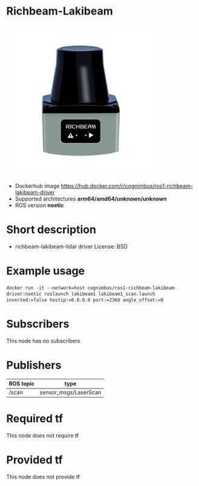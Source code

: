 # Richbeam-Lakibeam

<img src="./richbeam-lakibeam/lakibeam.png" alt="richbeam-lakibeam" width="400"/>

* Dockerhub image https://hub.docker.com/r/cognimbus/ros1-richbeam-lakibeam-driver
* Supported architectures <b>arm64/amd64/unknown/unknown</b>
* ROS version <b>noetic</b>

# Short description
* richbeam-lakibeam-lidar driver
License: BSD

# Example usage
```
docker run -it --network=host cognimbus/ros1-richbeam-lakibeam-driver:noetic roslaunch lakibeam1 lakibeam1_scan.launch inverted:=false hostip:=0.0.0.0 port:=2368 angle_offset:=0
```

# Subscribers
This node has no subscribers


# Publishers
ROS topic | type
--- | ---
/scan | sensor_msgs/LaserScan


# Required tf
This node does not require tf


# Provided tf
This node does not provide tf



